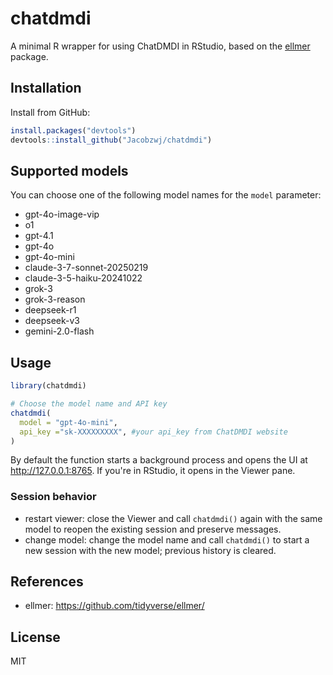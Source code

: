 # chatdmdi

A minimal R wrapper for using ChatDMDI in RStudio, based on the [ellmer](https://github.com/tidyverse/ellmer/) package.



## Installation

Install from GitHub:

```r
install.packages("devtools")
devtools::install_github("Jacobzwj/chatdmdi")
```


## Supported models

You can choose one of the following model names for the `model` parameter:

- gpt-4o-image-vip
- o1
- gpt-4.1
- gpt-4o
- gpt-4o-mini
- claude-3-7-sonnet-20250219
- claude-3-5-haiku-20241022
- grok-3
- grok-3-reason
- deepseek-r1
- deepseek-v3
- gemini-2.0-flash


## Usage

```r
library(chatdmdi)

# Choose the model name and API key
chatdmdi(
  model = "gpt-4o-mini",
  api_key ="sk-XXXXXXXXX", #your api_key from ChatDMDI website
)
```

By default the function starts a background process and opens the UI at
http://127.0.0.1:8765. If you're in RStudio, it opens in the Viewer pane.

### Session behavior

- restart viewer: close the Viewer and call `chatdmdi()` again with the same model to reopen the existing session and preserve messages.
- change model: change the model name and call `chatdmdi()` to start a new session with the new model; previous history is cleared.

## References

- ellmer: https://github.com/tidyverse/ellmer/

## License

MIT


